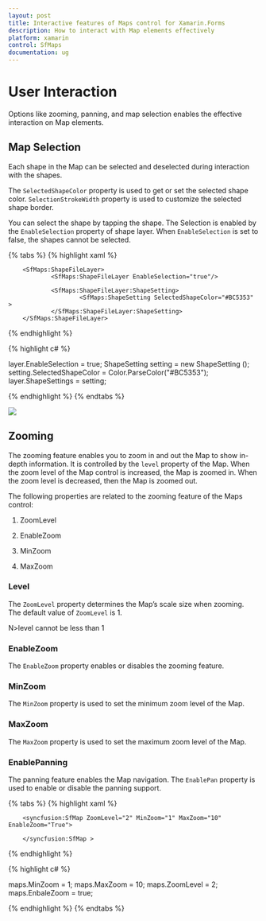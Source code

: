 ```yaml
---
layout: post
title: Interactive features of Maps control for Xamarin.Forms
description: How to interact with Map elements effectively
platform: xamarin
control: SfMaps
documentation: ug
---
```


# User Interaction

Options like zooming, panning, and map selection enables the effective interaction on Map elements.

## Map Selection

Each shape in the Map can be selected and deselected during interaction with the shapes. 

The `SelectedShapeColor` property is used to get or set the selected shape color. `SelectionStrokeWidth` property is used to customize the selected shape border.

You can select the shape by tapping the shape. The Selection is enabled by the `EnableSelection` property of shape layer. When `EnableSelection` is set to false, the shapes cannot be selected. 

{% tabs %}
{% highlight xaml %}

        <SfMaps:ShapeFileLayer>
                <SfMaps:ShapeFileLayer EnableSelection="true"/>
                                      
                <SfMaps:ShapeFileLayer:ShapeSetting>
                        <SfMaps:ShapeSetting SelectedShapeColor="#BC5353" >                                
                </SfMaps:ShapeFileLayer:ShapeSetting>
        </SfMaps:ShapeFileLayer>    

{% endhighlight %}

{% highlight c# %}

layer.EnableSelection = true;
ShapeSetting setting = new ShapeSetting ();
setting.SelectedShapeColor = Color.ParseColor("#BC5353");
layer.ShapeSettings = setting;

{% endhighlight %}
{% endtabs %}

![](images/selection_android.png)  

## Zooming

The zooming feature enables you to zoom in and out the Map to show in-depth information. It is controlled by the `level` property of the Map. When the zoom level of the Map control is increased, the Map is zoomed in. When the zoom level is decreased, then the Map is zoomed out.

The following properties are related to the zooming feature of the Maps control:

1. ZoomLevel

2. EnableZoom

3. MinZoom

4. MaxZoom

### Level

The `ZoomLevel` property determines the Map’s scale size when zooming. The default value of `ZoomLevel` is 1. 

N>level cannot be less than 1

### EnableZoom

The `EnableZoom` property enables or disables the zooming feature. 

### MinZoom

The `MinZoom` property is used to set the minimum zoom level of the Map. 

### MaxZoom

The `MaxZoom` property is used to set the maximum zoom level of the Map.

### EnablePanning

The panning feature enables the Map navigation. The `EnablePan` property is used to enable or disable the panning support.

{% tabs %}
{% highlight xaml %}

        <syncfusion:SfMap ZoomLevel="2" MinZoom="1" MaxZoom="10" EnableZoom="True">                

        </syncfusion:SfMap >       

{% endhighlight %}

{% highlight c# %}

maps.MinZoom = 1;
maps.MaxZoom = 10;
maps.ZoomLevel = 2;
maps.EnbaleZoom = true;


{% endhighlight %}
{% endtabs %}